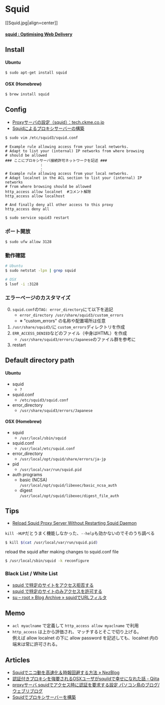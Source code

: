 # Squid

[[Squid.jpg|align=center]]

<div id="gollum-heading">
  <h4>
    <a href="http://www.squid-cache.org/">squid : Optimising Web Delivery</a>
  </h4>
</div>


## Install

#### Ubuntu
```sh
$ sudo apt-get install squid
```

#### OSX (Homebrew)
```sh
$ brew install squid
```


## Config

- [Proxyサーバの設定（squid）：tech.ckme.co.jp](http://tech.ckme.co.jp/proxy.shtml)
- [Squidによるプロキシサーバーの構築](http://linux.kororo.jp/cont/server/squid.php)

```sh
$ sudo vim /etc/squid3/squid.conf
```

    # Example rule allowing access from your local networks.
    # Adapt to list your (internal) IP networks from where browsing
    # should be allowed
    ### ここにプロキシサーバ接続許可ネットワークを記述 ###
                    :
                    :
    # Example rule allowing access from your local networks.
    # Adapt localnet in the ACL section to list your (internal) IP networks
    # from where browsing should be allowed
    http_access allow localnet  #コメント解除
    http_access allow localhost
    
    # And finally deny all other access to this proxy
    http_access deny all

```sh
$ sudo service squid3 restart
```

### ポート開放

```sh
$ sudo ufw allow 3128
```

### 動作確認

```sh
# Ubuntu
$ sudo netstat -lpn | grep squid
```
```sh
# OSX
$ lsof -i :3128
```

### エラーページのカスタマイズ
0. `squid.conf`の`TAG: error_directory`にて以下を追記
    - `error_directory /usr/share/squid3/custom_errors`
    - ※ "custom_errors" の名称や配置場所は任意
0. `/usr/share/squid3/`に `custom_errors`ディレクトリを作成
0. `ERR_ACCESS_DENIED`などのファイル（中身はHTML）を作成
    - `/usr/share/squid3/errors/Japanese`のファイル群を参考に
0. restart


## Default directory path

#### Ubuntu
- squid
    - `?`
- squid.conf
    - `/etc/squid3/squid.conf`
- error_directory
    - `/usr/share/squid3/errors/Japanese`

#### OSX (Homebrew)
- squid
    - `/usr/local/sbin/squid`
- squid.conf
    - `/usr/local/etc/squid.conf`
- error_directory
    - `/usr/local/opt/squid/share/errors/ja-jp`
- pid
    - `/usr/local/var/run/squid.pid`
- auth programs
    - basic (NCSA)  
      `/usr/local/opt/squid/libexec/basic_ncsa_auth`
    - digest  
      `/usr/local/opt/squid/libexec/digest_file_auth`


## Tips
- [Reload Squid Proxy Server Without Restarting Squid Daemon](http://www.cyberciti.biz/faq/howto-linux-unix-bsd-appleosx-reload-squid-conf-file/)

`kill -HUP`だとうまく機能しなかった、`--help`も効かないのでそのうち調べる
```sh
$ kill $(cat /usr/local/var/run/squid.pid)
```
reload the squid after making changes to squid.conf file
```sh
$ /usr/local/sbin/squid -k reconfigure
```

### Black List / White List
- [squid で特定のサイトをアクセス拒否する](http://futuremix.org/2005/07/squid-access-deny)
- [squid で特定のサイトのみアクセスを許可する](http://futuremix.org/2005/07/squid-access-allow)
- [su – root » Blog Archive » squidでURLフィルタ](http://www.p-runner.net/wordpress/?p=275)


## Memo
- `acl myaclname` で定義して `http_access allow myaclname` で利用
- `http_access` は上から評価され、マッチするとそこで切り上げる。  
  例えば allow localnet の下に allow password を記述しても、localnet 内の端末は常に許可される。


## Articles
- [Squidでニコ動を高速化＆時報回避する方法 » NezBlog](http://blog.nezweb.net/archives/118)
- [認証付きプロキシを強要されるOSXユーザがsquildで幸せになれた話 - Qiita](http://qiita.com/kmats@github/items/8a41c942e079c7a95919)
- [proxyサーバ squidでアクセス時に認証を要求する設定 パソコン鳥のブログ/ウェブリブログ](http://vogel.at.webry.info/201306/article_19.html)
- [Squidでプロキシサーバーを構築](http://www.serverlog.jp/squid-proxy/)
